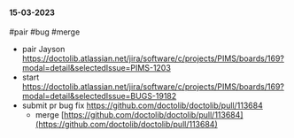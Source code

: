 #### 15-03-2023

#pair #bug #merge

- pair Jayson https://doctolib.atlassian.net/jira/software/c/projects/PIMS/boards/169?modal=detail&selectedIssue=PIMS-1203
- start https://doctolib.atlassian.net/jira/software/c/projects/PIMS/boards/169?modal=detail&selectedIssue=BUGS-19182
- submit pr bug fix https://github.com/doctolib/doctolib/pull/113684
	- merge [https://github.com/doctolib/doctolib/pull/113684](https://github.com/doctolib/doctolib/pull/113684)